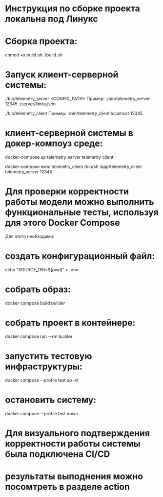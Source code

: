 # Инструкция по сборке проекта локальна под Линукс



# Cборка проекта:

chmod +x build.sh
./build.sh

# Запуск клиент-серверной системы:

./bin/telemetry_server <PORT> <CONFIG_PATH>
Пример: ./bin/telemetry_server 12345 ./server/limits.json

./bin/telemetry_client <HOST> <PORT>
Пример: ./bin/telemetry_client localhost 12345

#  клиент-серверной системы в докер-компоуз среде:

docker-compose up telemetry_server telemetry_client

docker-compose exec telemetry_client /bin/sh
/app/telemetry_client telemetry_server 12345

# Для проверки корректности работы модели можно выполнить функциональные тесты, используя для этого Docker Compose
Для этого необходимо:

# создать конфигурационный файл: 
echo "SOURCE_DIR=$(pwd)" > .env


# собрать образ:
docker compose build builder

# собрать проект в контейнере: 
docker compose run --rm builder

# запустить тестовую инфраструктуры: 
docker compose --profile test up -d

# остановить систему: 
docker compose --profile test down


# Для визуального подтверждения корректности работы системы была подключена CI/CD
# результаты выподнения можно посомтреть в разделе action

